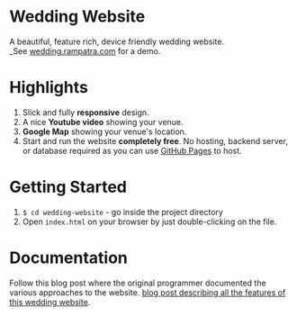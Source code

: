 # Wedding Website
A beautiful, feature rich, device friendly wedding website.  
_See [wedding.rampatra.com](http://www.dineshandnithya.com/) for a demo. 
# Highlights
1. Slick and fully __responsive__ design.
2. A nice __Youtube video__ showing your venue.
3. __Google Map__ showing your venue's location.
8. Start and run the website __completely free__. No hosting, backend server, or database required as you can use
   [GitHub Pages](https://pages.github.com/) to host.

# Getting Started
1. `$ cd wedding-website` - go inside the project directory
2. Open `index.html` on your browser by just double-clicking on the file.

# Documentation
Follow this blog post where the original programmer documented the various approaches to the website.
[blog post describing all the features of this wedding website](https://blog.rampatra.com/wedding-website).

